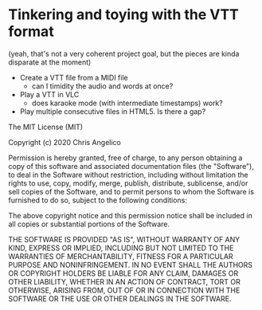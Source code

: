 Tinkering and toying with the VTT format
========================================

(yeah, that's not a very coherent project goal, but the pieces are kinda
disparate at the moment)

* Create a VTT file from a MIDI file
  - can I timidity the audio and words at once?
* Play a VTT in VLC
  - does karaoke mode (with intermediate timestamps) work?
* Play multiple consecutive files in HTML5. Is there a gap?


The MIT License (MIT)

Copyright (c) 2020 Chris Angelico

Permission is hereby granted, free of charge, to any person obtaining a copy
of this software and associated documentation files (the "Software"), to deal
in the Software without restriction, including without limitation the rights
to use, copy, modify, merge, publish, distribute, sublicense, and/or sell
copies of the Software, and to permit persons to whom the Software is
furnished to do so, subject to the following conditions:

The above copyright notice and this permission notice shall be included in all
copies or substantial portions of the Software.

THE SOFTWARE IS PROVIDED "AS IS", WITHOUT WARRANTY OF ANY KIND, EXPRESS OR
IMPLIED, INCLUDING BUT NOT LIMITED TO THE WARRANTIES OF MERCHANTABILITY,
FITNESS FOR A PARTICULAR PURPOSE AND NONINFRINGEMENT. IN NO EVENT SHALL THE
AUTHORS OR COPYRIGHT HOLDERS BE LIABLE FOR ANY CLAIM, DAMAGES OR OTHER
LIABILITY, WHETHER IN AN ACTION OF CONTRACT, TORT OR OTHERWISE, ARISING FROM,
OUT OF OR IN CONNECTION WITH THE SOFTWARE OR THE USE OR OTHER DEALINGS IN THE
SOFTWARE.
